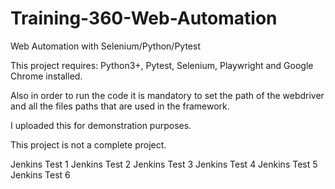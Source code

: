 # Training-360-Web-Automation
Web Automation with Selenium/Python/Pytest


This project requires: Python3+, Pytest, Selenium, Playwright and Google Chrome installed.

Also in order to run the code it is mandatory to set the path of the webdriver and all the files paths that are used in the framework.

I uploaded this for demonstration purposes.

This project is not a complete project.

Jenkins Test 1
Jenkins Test 2
Jenkins Test 3
Jenkins Test 4
Jenkins Test 5
Jenkins Test 6
